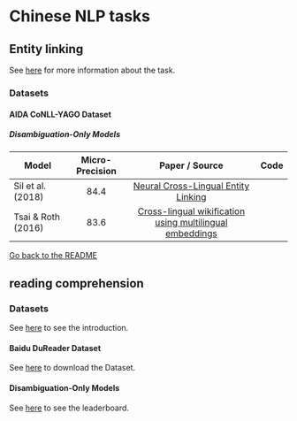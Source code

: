 # Chinese NLP tasks

## Entity linking

See [here](../english/entity_linking.md) for more information about the task.

### Datasets

#### AIDA CoNLL-YAGO Dataset

##### Disambiguation-Only Models

|  Model | Micro-Precision | Paper / Source | Code | 
| ------------- | :-----:| :----: | :----: |
| Sil et al. (2018) | 84.4 | [Neural Cross-Lingual Entity Linking](https://www.aaai.org/ocs/index.php/AAAI/AAAI18/paper/view/16501/16101) | |
| Tsai & Roth (2016) | 83.6 | [Cross-lingual wikification using multilingual embeddings](http://cogcomp.org/papers/TsaiRo16b.pdf) | |

[Go back to the README](../README.md)

## reading comprehension

### Datasets
See [here](https://ai.baidu.com/broad/introduction?dataset=dureader) to see the introduction.

#### Baidu DuReader Dataset
See [here](https://ai.baidu.com/broad/download?dataset=dureader) to download the Dataset.

#### Disambiguation-Only Models
See [here](https://ai.baidu.com/broad/leaderboard?dataset=dureader) to see the leaderboard.
